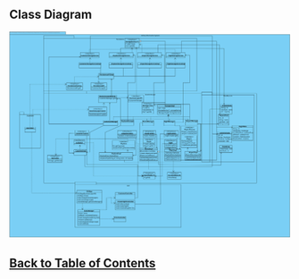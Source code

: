 ##  Class Diagram

![Class Diagram](ProjectClassDiagram.svg)

## [Back to Table of Contents](../TableOfContents.md)